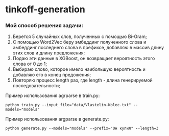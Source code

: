 # tinkoff-generation

### Мой способ решения задачи:
1) Берется 5 случайных слов, полученных с помощью Bi-Gram;
2) С помощью Word2Vec беру эмбеддинг полученного слова и эмбеддинг последнего слова в префиксе, добавляю в массив длину этих слов и длину предложения;
3) Подаю эти данные в XGBoost, он возвращает вероятность этого слова от 0 до 1;
4) Выбираю слово, которое имело наибольшую вероятность и добавляю его в конец предожения;
5) Повторяю процесс length раз, где length - длина генерируемой последовательности;

Пример использования agrparse в train.py:
```
python train.py --input_file="data/Vlastelin-Kolec.txt" --models="models"
```

Пример использования argparse в generate.py:
```
python generate.py --models="models" --prefix="Он купил" --length=3
```
